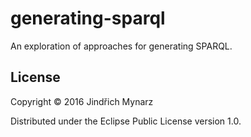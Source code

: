 # generating-sparql

An exploration of approaches for generating SPARQL.

## License

Copyright © 2016 Jindřich Mynarz

Distributed under the Eclipse Public License version 1.0.
